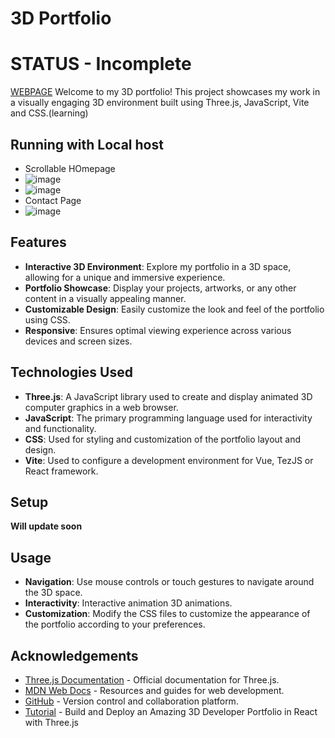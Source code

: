 # 3D Portfolio
# STATUS - Incomplete 
[WEBPAGE](https://kumarrishav4.github.io/3js_portfolio_kumarrishav/)
Welcome to my 3D portfolio! This project showcases my work in a visually engaging 3D environment built using Three.js, JavaScript, Vite and CSS.(learning)

## Running with Local host
- Scrollable HOmepage
- ![image](https://github.com/kumarrishav4/3js_portfolio_kumarrishav/assets/94125350/52fb6438-4b65-4a62-a7e9-5a01dfa6a20d)
- ![image](https://github.com/kumarrishav4/3js_portfolio_kumarrishav/assets/94125350/1c282cb5-0106-4d15-8f48-fc883459712d)
- Contact Page
- ![image](https://github.com/kumarrishav4/3js_portfolio_kumarrishav/assets/94125350/57421314-afd0-40af-aed0-b95eec0a879d)


## Features

- **Interactive 3D Environment**: Explore my portfolio in a 3D space, allowing for a unique and immersive experience.
- **Portfolio Showcase**: Display your projects, artworks, or any other content in a visually appealing manner.
- **Customizable Design**: Easily customize the look and feel of the portfolio using CSS.
- **Responsive**: Ensures optimal viewing experience across various devices and screen sizes.

## Technologies Used

- **Three.js**: A JavaScript library used to create and display animated 3D computer graphics in a web browser.
- **JavaScript**: The primary programming language used for interactivity and functionality.
- **CSS**: Used for styling and customization of the portfolio layout and design.
- **Vite**:  Used to configure a development environment for Vue, TezJS or React framework.

## Setup
**Will update soon**


## Usage

- **Navigation**: Use mouse controls or touch gestures to navigate around the 3D space.
- **Interactivity**: Interactive animation 3D animations.
- **Customization**: Modify the CSS files to customize the appearance of the portfolio according to your preferences.


## Acknowledgements

- [Three.js Documentation](https://threejs.org/docs/) - Official documentation for Three.js.
- [MDN Web Docs](https://developer.mozilla.org/) - Resources and guides for web development.
- [GitHub](https://github.com/) - Version control and collaboration platform.
- [Tutorial](https://www.youtube.com/watch?v=FkowOdMjvYo/) - Build and Deploy an Amazing 3D Developer Portfolio in React with Three.js

